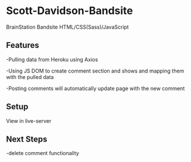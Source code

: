 # Scott-Davidson-Bandsite
BrainStation Bandsite
HTML/CSS(Sass)/JavaScript

## Features
-Pulling data from Heroku using Axios

-Using JS DOM to create comment section and shows and mapping them with the pulled data

-Posting comments will automatically update page with the new comment

## Setup
View in live-server

## Next Steps
-delete comment functionality
